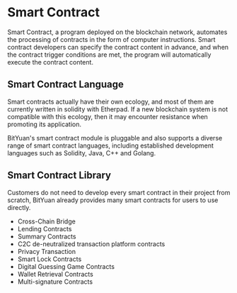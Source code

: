# Smart Contract

Smart Contract, a program deployed on the blockchain network, automates the processing of contracts in the form of computer instructions. Smart contract developers can specify the contract content in advance, and when the contract trigger conditions are met, the program will automatically execute the contract content.

## Smart Contract Language ##

Smart contracts actually have their own ecology, and most of them are currently written in solidity with Etherpad. If a new blockchain system is not compatible with this ecology, then it may encounter resistance when promoting its application.

BitYuan's smart contract module is pluggable and also supports a diverse range of smart contract languages, including established development languages such as Solidity, Java, C++ and Golang.

## Smart Contract Library ##
Customers do not need to develop every smart contract in their project from scratch, BitYuan already provides many smart contracts for users to use directly.

- Cross-Chain Bridge
- Lending Contracts
- Summary Contracts
- C2C de-neutralized transaction platform contracts
- Privacy Transaction
- Smart Lock Contracts
- Digital Guessing Game Contracts
- Wallet Retrieval Contracts
- Multi-signature Contracts